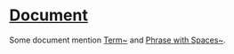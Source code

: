 # [Document](#document)

Some document mention [Term\~][1] and [Phrase with Spaces\~][2].

[1]: ./glossary.md#term "GIVEN a single term
THEN the system must generate an URI https://my.org/vocab/#term"

[2]: ./glossary.md#phrase-with-spaces "GIVEN a phrase with spaces
THEN the system must generate an URI https://my.org/vocab/#phrase-with-spaces"
